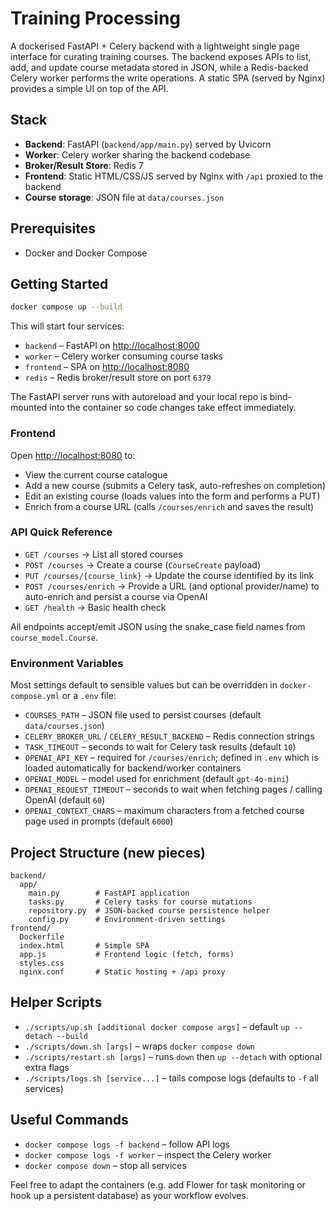 # Training Processing

A dockerised FastAPI + Celery backend with a lightweight single page interface for curating training courses. The backend exposes APIs to list, add, and update course metadata stored in JSON, while a Redis-backed Celery worker performs the write operations. A static SPA (served by Nginx) provides a simple UI on top of the API.

## Stack
- **Backend**: FastAPI (`backend/app/main.py`) served by Uvicorn
- **Worker**: Celery worker sharing the backend codebase
- **Broker/Result Store**: Redis 7
- **Frontend**: Static HTML/CSS/JS served by Nginx with `/api` proxied to the backend
- **Course storage**: JSON file at `data/courses.json`

## Prerequisites
- Docker and Docker Compose
## Getting Started
```bash
docker compose up --build
```
This will start four services:
- `backend` – FastAPI on [http://localhost:8000](http://localhost:8000)
- `worker` – Celery worker consuming course tasks
- `frontend` – SPA on [http://localhost:8080](http://localhost:8080)
- `redis` – Redis broker/result store on port `6379`

The FastAPI server runs with autoreload and your local repo is bind-mounted into the container so code changes take effect immediately.

### Frontend
Open [http://localhost:8080](http://localhost:8080) to:
- View the current course catalogue
- Add a new course (submits a Celery task, auto-refreshes on completion)
- Edit an existing course (loads values into the form and performs a PUT)
- Enrich from a course URL (calls `/courses/enrich` and saves the result)

### API Quick Reference
- `GET /courses` → List all stored courses
- `POST /courses` → Create a course (`CourseCreate` payload)
- `PUT /courses/{course_link}` → Update the course identified by its link
- `POST /courses/enrich` → Provide a URL (and optional provider/name) to auto-enrich and persist a course via OpenAI
- `GET /health` → Basic health check

All endpoints accept/emit JSON using the snake_case field names from `course_model.Course`.

### Environment Variables
Most settings default to sensible values but can be overridden in `docker-compose.yml` or a `.env` file:
- `COURSES_PATH` – JSON file used to persist courses (default `data/courses.json`)
- `CELERY_BROKER_URL` / `CELERY_RESULT_BACKEND` – Redis connection strings
- `TASK_TIMEOUT` – seconds to wait for Celery task results (default `10`)
- `OPENAI_API_KEY` – required for `/courses/enrich`; defined in `.env` which is loaded automatically for backend/worker containers
- `OPENAI_MODEL` – model used for enrichment (default `gpt-4o-mini`)
- `OPENAI_REQUEST_TIMEOUT` – seconds to wait when fetching pages / calling OpenAI (default `60`)
- `OPENAI_CONTEXT_CHARS` – maximum characters from a fetched course page used in prompts (default `6000`)

## Project Structure (new pieces)
```
backend/
  app/
    main.py        # FastAPI application
    tasks.py       # Celery tasks for course mutations
    repository.py  # JSON-backed course persistence helper
    config.py      # Environment-driven settings
frontend/
  Dockerfile
  index.html       # Simple SPA
  app.js           # Frontend logic (fetch, forms)
  styles.css
  nginx.conf       # Static hosting + /api proxy
```

## Helper Scripts
- `./scripts/up.sh [additional docker compose args]` – default `up --detach --build`
- `./scripts/down.sh [args]` – wraps `docker compose down`
- `./scripts/restart.sh [args]` – runs `down` then `up --detach` with optional extra flags
- `./scripts/logs.sh [service...]` – tails compose logs (defaults to `-f` all services)

## Useful Commands
- `docker compose logs -f backend` – follow API logs
- `docker compose logs -f worker` – inspect the Celery worker
- `docker compose down` – stop all services

Feel free to adapt the containers (e.g. add Flower for task monitoring or hook up a persistent database) as your workflow evolves.
